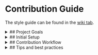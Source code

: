 # Contribution Guide

The style guide can be found in the [wiki tab](https://github.com/hbrs-cse/Modellbildung-und-Simulation/wiki).

<details>
<summary>## Project Goals</summary>
 
The goal of the Modellbildung und Simulation Buchprojekt is to create a relatable, intuitive and application-oriented introduction to modelling and simulation with low entry barriers.
 
Its focus are the basics of physical modelling and the mathematics and programming aspects of numerical simulation. 
 
</details>

<details>
<summary>## Initial Setup</summary>

I have tested this on Linux, though it should work on Windows and Mac as well. For Windows 10, working with the [Windows Linux Subsystem](https://docs.microsoft.com/en-us/windows/wsl/install-win10) works really well, so I suggest you install e.g. **Ubuntu 18.04** on your Windows machine.

I suggest installing [miniconda3](https://docs.conda.io/en/latest/miniconda.html) via the provided bash script. It is a very good package manager that comes with Python and allows the creation of environments. This is *not really* necessary, but some of the commands below assume you have `conda` installed on your system.

#### Install prerequisites

This website is based on Jupyter-book, which lets you create a static website out of Markdown files and Jupyter notebooks. The Jupyter notebooks here use the Octave kernel. The webpage creation is done with ruby. So first, we need to install these prerequisites with `apt-get` and `conda`:

Install octave, jupyter and optionally jupyterlab:

```bash
sudo apt-get install octave
conda install jupyter jupyterlab
```


#### Install MOxUnit

For some Matlab exercises, unit tests are provided. This page teaches Matlab but uses Octave under the hood. Because the unit testing frameworks of Matlab and Octave are not
compatible to each other, we have to use a free unit testing framework that works with both Matlab and Octave, namely MOxUnit

```bash
git clone https://github.com/MOxUnit/MOxUnit
cd MOxUnit
make install
cd ..
```

#### Clone this repository to your local machine

 ```bash
 git clone https://github.com/hbrs-cse/Modellbildung-und-Simulation
 cd Modellbildung-und-Simulation
 ```
 
Now install the python requirements:

```bash
pip install -r requirements.txt
```

</details>

<details>
<summary>## Contribution Workflow</summary>

In this section, it is assumed that you are in the root directory of your clone of this repository, i.e. in `Modellbildung-und-Simulation`.

#### Create a feature branch
 
 * Switch to the master branch and fetch the latest changes from this repository
 ```bash
 git checkout master
 git pull
 ```
 * Create a new branch and switch to it
 ```bash
 git checkout -b my-awesome-new-page
 ```
 
#### Create or modify content

 * Navigate into the `content` subdirectory of the repository and create some markdown files and jupyter notebooks.
 ```bash
 cd content
 jupyter-lab .
 ```
 Jupyter-lab (or jupyter-notebook) runs in the browser. If your browser does not start automatically, you might have to copy the url from the command line output to your favorite browser. 
 * Create new Markdown files or jupyter notebooks or edit the ones that are already there. Check the [wiki](https://github.com/hbrs-cse/Modellbildung-und-Simulation/wiki) for writing conventions *(in German)*.
 * Most likely, these are the only places where changes need to be made. For more sophisticated changes, checkout the [jupyter-book documentation](https://jupyterbook.org/start/overview.html) and the [demo notebook](https://jupyterbook.org/intro.html).
 * Back in the root directory, run
 ```bash
 jupyter-book toc from-project -e .ipynb -e .md -f jb-book content/ > content/_toc.yml
 ```
 to automatically generate the table of contents based on the page titles. Then run
 ```bash
 jupyter-book build content/
 ```
 to convert the Jupyter notebooks and markdown files and copy the results to the `content/_build` directory. **Make sure this command executes without warnings.**
 
#### Review your changes and push them upstream
 
 * Checkout the generated html files in `content/_build/html`.
 * Stage and commit your changes:
 ```bash
 git add .
 git commit -m "added another really awesome page"
 ```

 * Push your changes to this repository to publish the changes. If your newly created branch `my-awesome-new-page` only exists locally, you need to associate a new upstream branch to your local copy.
 ```bash
 git push -u origin HEAD
 ```
 This only needs to be done once per branch. Afterwards,
 ```bash
 git push
 ```
 suffices.
 * Once you are fully satisfied with the changes, go to Github and create a Pull-Request from your branch.

#### Review the final result online

This repository uses Circle CI to build a demo site with each `git push`. This way you can see the effect that your commits will have on the website, even before your changes are merged into the master branch.
To view the demo site, click on *"Details"* next to the check *"ci/circleci:html_demo artifact"*.

![PR Status](./docs/media/pr_status.png)

If the book generation failed for some reason, there will be a red cross instead of a green check mark. You can click on the red cross to see what went wrong.

</details>

<details>
<summary>## Tips and best practices</summary>

Hereafter we will list our tips and best practices to keep a consistent look to this book. If something is listed below we should stick to using this format or we should adapt the new format to every occurrence. This list will not represent every feature of Jupyter Book. If something isn't listed it can be found in the [documentation](https://jupyterbook.org/intro.html).

#### Embedding images

Images can be embedded with the following code block. All lines starting with a `:` are optional but help with formatting the book.
````
```{image} images/image.png
:alt: Name of image
:width: 800px
:align: center
```
<div style=\"text-align: right\"> Abbildung x: Description of image. </div> <br>
````
This format also accepts internet links to images instead of `path/to/image.png`.

#### Licensing of images

When using licensed images we have to credit this. It is obligatory to mention information based on the [TULLU-Rule](https://open-educational-resources.de/oer-tullu-regel/). 
Here is our scheme for license information and an example from our Book. These code block are placed below the embedded image.
```
<div style="text-align: right"> "Title (if available)", <a href="Link to author (if available)" >Author</a>, <a href="Link to license type" >[License (incl. version)]</a> via <a href="Link to original" >Place of origin</a></div> <br>
```
```
<div style="text-align: right"> "Bremsvorgang", <a href="https://commons.wikimedia.org/wiki/User:Stefan-Xp" >Stefan-Xp</a>, <a href="https://creativecommons.org/licenses/by-sa/3.0/legalcode" >[CC BY-SA 3.0]</a> via <a href="https://commons.wikimedia.org/wiki/File:Bremsvorgang.svg" >Wikimedia Commons</a></div> <br>
```

 #### Requirements and learning goals
 
All new exercises should include learning requirements and learning goals. These can be added using this draft:
 
``````
````{grid} 2
```{grid-item-card}
:class-header: bg-light
Voraussetzungen
^^^
- keine
```
```{grid-item-card}
:class-header: bg-light
Lerninhalte
^^^
- keine
```
````
``````

 #### Special content boxes and admonitions

Jupyter Book has a convenient way to mark special content like tips or warnings.
We are using three different styles of these boxes, one for admonitions, one for tips and one for warnings. They are formatted like this:
````
```{admonition} Hinweis
Dies ist ein Hinweis.
```
````
````
```{admonition} Tipp
:class: tip
Dies ist ein Tipp.
```
````
````
```{admonition} Achtung
:class: warning
Dies ist eine Warnung.
```
````
````
```{admonition} Exkurs
:class: dropdown
Dies ist ein Ausklappmenü.
```
````

</details>
